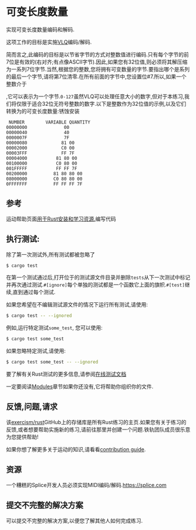# 可变长度数量

实现可变长度数量编码和解码.

这项工作的目标是实施[VLQ](https://en.wikipedia.org/wiki/Variable-length_quantity)编码/解码.

简而言之,此编码的目标是以节省字节的方式对整数值进行编码.只有每个字节的前7位是有效的(右对齐;有点像ASCII字节).因此,如果您有32位值,则必须将其解压缩为一系列7位字节.当然,根据您的整数,您将拥有可变数量的字节.要指出哪个是系列的最后一个字节,请将第7位清零.在所有前面的字节中,您设置位#7.所以,如果一个整数介于

,它可以表示为一个字节.`0-127`虽然VLQ可以处理任意大小的数字,但对于本练习,我们将仅限于适合32位无符号整数的数字.以下是整数作为32位值的示例,以及它们转换为的可变长度数量:锈蚀安装

```text
 NUMBER        VARIABLE QUANTITY
00000000              00
00000040              40
0000007F              7F
00000080             81 00
00002000             C0 00
00003FFF             FF 7F
00004000           81 80 00
00100000           C0 80 00
001FFFFF           FF FF 7F
00200000          81 80 80 00
08000000          C0 80 80 00
0FFFFFFF          FF FF FF 7F
```

## 参考

运动帮助页面[用于Rust安装和学习资源.][help-page]编写代码

## 执行测试:

除了第一次测试外,所有测试都被忽略了

```bash
$ cargo test
```

在第一个测试通过后,打开位于的测试源文件目录并删除`tests`从下一次测试中标记并再次通过测试.`#[ignore]`每个单独的测试都是一个函数它上面的旗帜.`#[test]`继续,直到通过每个测试.

如果您希望在不编辑测试源文件的情况下运行所有​​测试,请使用:

```bash
$ cargo test -- --ignored
```

例如,运行特定测试`some_test`, 您可以使用:

```bash
$ cargo test some_test
```

如果忽略特定测试,请使用:

```bash
$ cargo test some_test -- --ignored
```

要了解有关Rust测试的更多信息,请参阅[在线测试文档][rust-tests]

一定要阅读[Modules](https://doc.rust-lang.org/book/2018-edition/ch07-00-modules.html)章节如果你还没有,它将帮助你组织你的文件.

## 反馈,问题,请求

该[exercism/rust](https://github.com/exercism/rust)GitHub上的存储库是所有Rust练习的主页.如果您有关于练习的反馈,或者想要帮助实施新的练习,请前往那里并创建一个问题.铁轨团队成员很乐意为您提供帮助!

如果你想了解更多关于运动的知识,请看看[contribution guide](https://github.com/exercism/docs/blob/master/contributing-to-language-tracks/README.md).

[help-page]: https://exercism.io/tracks/rust/learning

[modules]: https://doc.rust-lang.org/book/2018-edition/ch07-00-modules.html

[cargo]: https://doc.rust-lang.org/book/2018-edition/ch14-00-more-about-cargo.html

[rust-tests]: https://doc.rust-lang.org/book/2018-edition/ch11-02-running-tests.html

## 资源

一个糟糕的Splice开发人员必须实现MIDI编码/解码.<https://splice.com>

## 提交不完整的解决方案

可以提交不完整的解决方案,以便您了解其他人如何完成练习.
